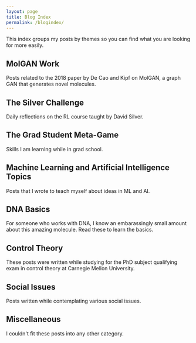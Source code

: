 ```yaml
---
layout: page
title: Blog Index
permalink: /blogindex/
---
```


This index groups my posts by themes so you can find what you are looking for more easily. 

## MolGAN Work
Posts related to the 2018 paper by De Cao and Kipf on MolGAN, a graph GAN that generates novel molecules. 

## The Silver Challenge
Daily reflections on the RL course taught by David Silver. 

## The Grad Student Meta-Game
Skills I am learning while in grad school. 

## Machine Learning and Artificial Intelligence Topics
Posts that I wrote to teach myself about ideas in ML and AI. 

## DNA Basics
For someone who works with DNA, I know an embarassingly small amount about this amazing molecule. Read these to learn the basics. 

## Control Theory
These posts were written while studying for the PhD subject qualifying exam in control theory at Carnegie Mellon University. 

## Social Issues
Posts written while contemplating various social issues. 

## Miscellaneous
I couldn't fit these posts into any other category. 
